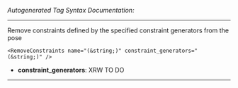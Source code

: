 _Autogenerated Tag Syntax Documentation:_

---
Remove constraints defined by the specified constraint generators from the pose

```
<RemoveConstraints name="(&string;)" constraint_generators="(&string;)" />
```

-   **constraint_generators**: XRW TO DO

---
